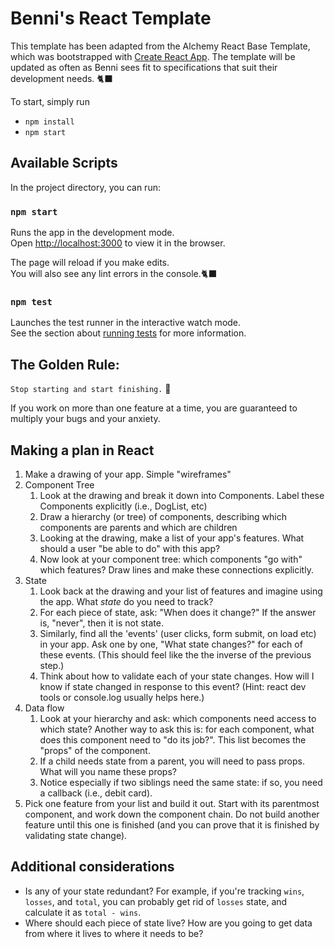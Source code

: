 # Benni's React Template

This template has been adapted from the Alchemy React Base Template, which was bootstrapped with [Create React App](https://github.com/facebook/create-react-app). The template will be updated as often as Benni sees fit to specifications that suit their development needs. 🐈‍⬛

To start, simply run

- `npm install`
- `npm start`

## Available Scripts

In the project directory, you can run:

### `npm start`

Runs the app in the development mode.\
Open [http://localhost:3000](http://localhost:3000) to view it in the browser.

The page will reload if you make edits.\
You will also see any lint errors in the console.🐈‍⬛

### `npm test`

Launches the test runner in the interactive watch mode.\
See the section about [running tests](https://facebook.github.io/create-react-app/docs/running-tests) for more information.

## The Golden Rule:

`Stop starting and start finishing.` 🏁

If you work on more than one feature at a time, you are guaranteed to multiply your bugs and your anxiety.

## Making a plan in React

1. Make a drawing of your app. Simple "wireframes"
1. Component Tree
   1. Look at the drawing and break it down into Components. Label these Components explicitly (i.e., DogList, etc)
   1. Draw a hierarchy (or tree) of components, describing which components are parents and which are children
   1. Looking at the drawing, make a list of your app's features. What should a user "be able to do" with this app?
   1. Now look at your component tree: which components "go with" which features? Draw lines and make these connections explicitly.
1. State
   1. Look back at the drawing and your list of features and imagine using the app. What _state_ do you need to track?
   1. For each piece of state, ask: "When does it change?" If the answer is, "never", then it is not state.
   1. Similarly, find all the 'events' (user clicks, form submit, on load etc) in your app. Ask one by one, "What state changes?" for each of these events. (This should feel like the the inverse of the previous step.)
   1. Think about how to validate each of your state changes. How will I know if state changed in response to this event? (Hint: react dev tools or console.log usually helps here.)
1. Data flow
   1. Look at your hierarchy and ask: which components need access to which state? Another way to ask this is: for each component, what does this component need to "do its job?". This list becomes the "props" of the component.
   1. If a child needs state from a parent, you will need to pass props. What will you name these props?
   1. Notice especially if two siblings need the same state: if so, you need a callback (i.e., debit card).
1. Pick one feature from your list and build it out. Start with its parentmost component, and work down the component chain. Do not build another feature until this one is finished (and you can prove that it is finished by validating state change).

## Additional considerations

- Is any of your state redundant? For example, if you're tracking `wins`, `losses`, and `total`, you can probably get rid of `losses` state, and calculate it as `total - wins`.
- Where should each piece of state live? How are you going to get data from where it lives to where it needs to be?
